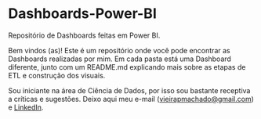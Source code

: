 # Dashboards-Power-BI
Repositório de Dashboards feitas em Power BI.

Bem vindos (as)! Este é um repositório onde você pode encontrar as Dashboards realizadas por mim. 
Em cada pasta está uma Dashboard diferente, junto com um README.md explicando mais sobre as etapas de ETL e construção dos visuais.

Sou iniciante na área de Ciência de Dados, por isso sou bastante receptiva a críticas e sugestões.
Deixo aqui meu e-mail (vieirapmachado@gmail.com) e [LinkedIn](https://www.linkedin.com/in/ana-paula-machado-005/).
